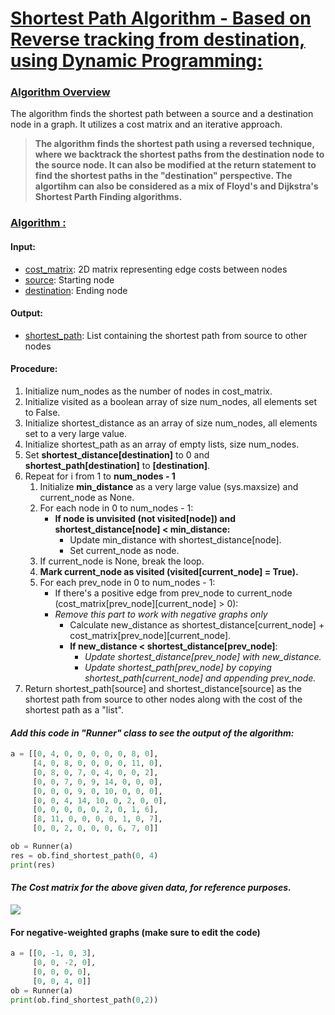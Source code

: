 # <u>Shortest Path Algorithm - Based on Reverse tracking from destination, using Dynamic Programming:</u>
### <u>Algorithm Overview</u>
The algorithm finds the shortest path between a source and a destination node in a graph.
It utilizes a cost matrix and an iterative approach.
>**The algorithm finds the shortest path using a reversed technique, where we backtrack the shortest paths from the destination node to the source node.
>It can also be modified at the return statement to find the shortest paths in the "destination" perspective. The algortihm can also be considered as a mix of Floyd's and Dijkstra's Shortest Parth Finding algorithms.**

### <u>Algorithm :</u>
#### Input:
- <u>cost_matrix</u>: 2D matrix representing edge costs between nodes
- <u>source</u>: Starting node
- <u>destination</u>: Ending node

#### Output:
- <u>shortest_path</u>: List containing the shortest path from source to other nodes


#### Procedure:
1. Initialize num_nodes as the number of nodes in cost_matrix.
2. Initialize visited as a boolean array of size num_nodes, all elements set to False.
3. Initialize shortest_distance as an array of size num_nodes, all elements set to a very large value.
4. Initialize shortest_path as an array of empty lists, size num_nodes.
5. Set **shortest_distance[destination]** to 0 and **shortest_path[destination]** to **[destination]**.
6. Repeat for i from 1 to **num_nodes - 1**
   1. Initialize **min_distance** as a very large value (sys.maxsize) and current_node as None.
   2. For each node in 0 to num_nodes - 1:
      - **If node is unvisited (not visited[node]) and shortest_distance[node] < min_distance:**
         - Update min_distance with shortest_distance[node].
         - Set current_node as node.
   3. If current_node is None, break the loop.
   4. **Mark current_node as visited (visited[current_node] = True).**
   5. For each prev_node in 0 to num_nodes - 1:
      - If there's a positive edge from prev_node to current_node (cost_matrix[prev_node][current_node] > 0):
      -  _Remove this part to work with negative graphs only_
         - Calculate new_distance as shortest_distance[current_node] + cost_matrix[prev_node][current_node].
         - **If new_distance < shortest_distance[prev_node]**:
            - *Update shortest_distance[prev_node] with new_distance.*
            - *Update shortest_path[prev_node] by copying shortest_path[current_node] and appending prev_node.*
7. Return shortest_path[source] and shortest_distance[source] as the shortest path from source to other nodes along with the cost of the shortest 
   path as a "list".

#### _Add this code in "Runner" class to see the output of the algorithm:_

```python
a = [[0, 4, 0, 0, 0, 0, 0, 8, 0],
     [4, 0, 8, 0, 0, 0, 0, 11, 0],
     [0, 8, 0, 7, 0, 4, 0, 0, 2],
     [0, 0, 7, 0, 9, 14, 0, 0, 0],
     [0, 0, 0, 9, 0, 10, 0, 0, 0],
     [0, 0, 4, 14, 10, 0, 2, 0, 0],
     [0, 0, 0, 0, 0, 2, 0, 1, 6],
     [8, 11, 0, 0, 0, 0, 1, 0, 7],
     [0, 0, 2, 0, 0, 0, 6, 7, 0]]

ob = Runner(a)
res = ob.find_shortest_path(0, 4)
print(res)
```
#### _The Cost matrix for the above given data, for reference purposes._
<img src="https://www.geeksforgeeks.org/wp-content/uploads/Fig-11.jpg">

#### For negative-weighted graphs (make sure to edit the code)

```python
a = [[0, -1, 0, 3],
     [0, 0, -2, 0],
     [0, 0, 0, 0],
     [0, 0, 4, 0]]
ob = Runner(a)
print(ob.find_shortest_path(0,2))
```
